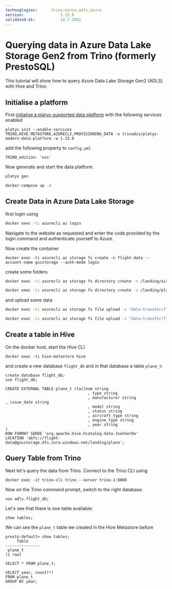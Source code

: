 ```yaml
---
technoglogies:      trino,minio,adls,azure
version:				1.15.0
validated-at:			14.7.2022
---
```


# Querying data in Azure Data Lake Storage Gen2 from Trino (formerly PrestoSQL)

This tutorial will show how to query Azure Data Lake Storage Gen2 (ADLS) with Hive and Trino. 

## Initialise a platform

First [initialise a platys-supported data platform](../../getting-started) with the following services enabled 

```
platys init --enable-services TRINO,HIVE_METASTORE,AZURECLI,PROVISIONING_DATA -s trivadis/platys-modern-data-platform -w 1.15.0
```

add the following property to `config.yml`

```
TRINO_edition: 'oss'
```

Now generate and start the data platform. 

```bash
platys gen

docker-compose up -d
```

## Create Data in Azure Data Lake Storage




first login using

```bash
docker exec -ti azurecli az login
```

Navigate to the website as requested and enter the code provided by the login command and authenticate yourself to Azure. 

Now create the container

```
docker exec -ti azurecli az storage fs create -n flight-data --account-name gusstorage --auth-mode login
```

create some folders

```bash
docker exec -ti azurecli az storage fs directory create -n /landing/airports/ -f flight-data --account-name gusstorage 

docker exec -ti azurecli az storage fs directory create -n /landing/plane/ -f flight-data --account-name gusstorage 
```

and upload some data

```bash
docker exec -ti azurecli az storage fs file upload -s "data-transfer/flight-data/airports.json" -p /landing/airports/airports.json -f flight-data --account-name gusstorage

docker exec -ti azurecli az storage fs file upload -s "data-transfer/flight-data/plane-data.json" -p /landing/plane/plane-data.json -f flight-data --account-name gusstorage
```

## Create a table in Hive

On the docker host, start the Hive CLI 

```
docker exec -ti hive-metastore hive
```

and create a new database `flight_db` and in that database a table `plane_t`:

```
create database flight_db;
use flight_db;

CREATE EXTERNAL TABLE plane_t (tailnum string
									, type string
									, manufacturer string									, issue_date string
									, model string
									, status string
									, aircraft_type string
									, engine_type string
									, year string									 )
ROW FORMAT SERDE 'org.apache.hive.hcatalog.data.JsonSerDe'
LOCATION 'abfs://flight-data@gusstorage.dfs.core.windows.net/landing/plane';
```


## Query Table from Trino

Next let's query the data from Trino. Connect to the Trino CLI using

```
docker exec -it trino-cli trino --server trino-1:8080
```

Now on the Trino command prompt, switch to the right database. 

```
use adls.flight_db;
```

Let's see that there is one table available:

```
show tables;
```

We can see the `plane_t` table we created in the Hive Metastore before

```
presto:default> show tables;
     Table
---------------
 plane_t
(1 row)
```

```
SELECT * FROM plane_t;
```

```
SELECT year, count(*)
FROM plane_t
GROUP BY year;
```